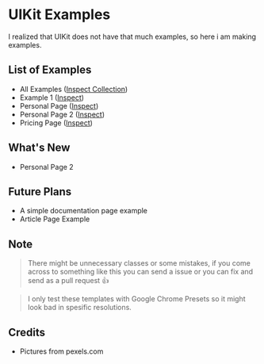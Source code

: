 # UIKit Examples
I realized that UIKit does not have that much examples, so here i am making examples.

## List of Examples
* All Examples ([Inspect Collection](https://codepen.io/collection/nmpxde))
* Example 1 ([Inspect](https://codepen.io/yussufjpg/pen/vYNoaKo))
* Personal Page ([Inspect](https://codepen.io/yussufjpg/pen/dyGoyoZ))
* Personal Page 2 ([Inspect](https://codepen.io/yussufjpg/pen/KKVWovV))
* Pricing Page ([Inspect](https://codepen.io/yussufjpg/pen/VweejyW))

## What's New
* Personal Page 2

## Future Plans
* A simple documentation page example
* Article Page Example

## Note
> There might be unnecessary classes or some mistakes, if you come across to something like this you can send a issue or you can fix and send as a pull request 👍

> I only test these templates with Google Chrome Presets so it might look bad in spesific resolutions.

## Credits
* Pictures from pexels.com
